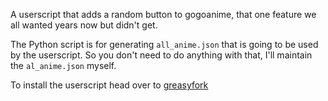 A userscript that adds a random button to gogoanime, that one feature we all wanted years now but didn't get.


The Python script is for generating ``all_anime.json`` that is going to be used by the userscript.
So you don't need to do anything with that, I'll maintain the ``al_anime.json`` myself.

To install the userscript head over to [greasyfork](https://greasyfork.org/en/scripts/423703-gogorandom)

